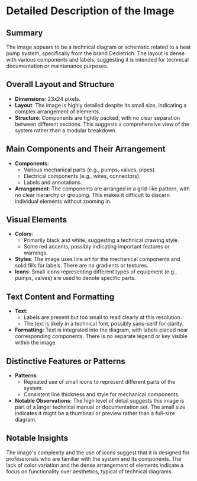 # Detailed Description of the Image

## Summary
The image appears to be a technical diagram or schematic related to a heat pump system, specifically from the brand Dedietrich. The layout is dense with various components and labels, suggesting it is intended for technical documentation or maintenance purposes.

## Overall Layout and Structure
- **Dimensions**: 23x24 pixels.
- **Layout**: The image is highly detailed despite its small size, indicating a complex arrangement of elements.
- **Structure**: Components are tightly packed, with no clear separation between different sections. This suggests a comprehensive view of the system rather than a modular breakdown.

## Main Components and Their Arrangement
- **Components**:
  - Various mechanical parts (e.g., pumps, valves, pipes).
  - Electrical components (e.g., wires, connectors).
  - Labels and annotations.
- **Arrangement**: The components are arranged in a grid-like pattern, with no clear hierarchy or grouping. This makes it difficult to discern individual elements without zooming in.

## Visual Elements
- **Colors**:
  - Primarily black and white, suggesting a technical drawing style.
  - Some red accents, possibly indicating important features or warnings.
- **Styles**: The image uses line art for the mechanical components and solid fills for labels. There are no gradients or textures.
- **Icons**: Small icons representing different types of equipment (e.g., pumps, valves) are used to denote specific parts.

## Text Content and Formatting
- **Text**:
  - Labels are present but too small to read clearly at this resolution.
  - The text is likely in a technical font, possibly sans-serif for clarity.
- **Formatting**: Text is integrated into the diagram, with labels placed near corresponding components. There is no separate legend or key visible within the image.

## Distinctive Features or Patterns
- **Patterns**:
  - Repeated use of small icons to represent different parts of the system.
  - Consistent line thickness and style for mechanical components.
- **Notable Observations**: The high level of detail suggests this image is part of a larger technical manual or documentation set. The small size indicates it might be a thumbnail or preview rather than a full-size diagram.

## Notable Insights
The image's complexity and the use of icons suggest that it is designed for professionals who are familiar with the system and its components. The lack of color variation and the dense arrangement of elements indicate a focus on functionality over aesthetics, typical of technical diagrams.